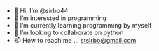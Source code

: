- 👋 Hi, I’m @sirbo44
- 👀 I’m interested in programming
- 🌱 I’m currently learning programming by myself
- 💞️ I’m looking to collaborate on python
- 📫 How to reach me ... stsirbo@gmail.com

<!---
sirbo44/sirbo44 is a ✨ special ✨ repository because its `README.md` (this file) appears on your GitHub profile.
You can click the Preview link to take a look at your changes.
--->
